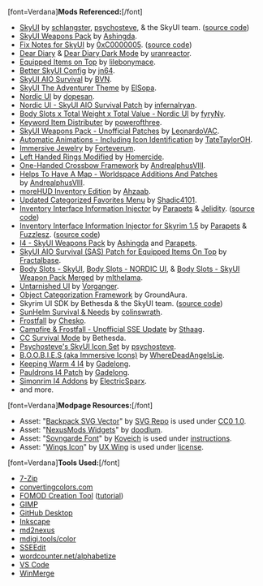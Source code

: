 \[font=Verdana\]**Mods Referenced:**\[/font\]

- [SkyUI](https://www.nexusmods.com/skyrimspecialedition/mods/12604) by [schlangster](https://www.nexusmods.com/users/28794), [psychosteve](https://www.nexusmods.com/users/37741), & the SkyUI team. ([source code](https://github.com/schlangster/skyui))
- [SkyUI Weapons Pack](https://www.nexusmods.com/skyrimspecialedition/mods/37231) by [Ashingda](https://www.nexusmods.com/users/10236085).
- [Fix Notes for SkyUI](https://www.nexusmods.com/skyrimspecialedition/mods/32561) by [0xC0000005](https://www.nexusmods.com/users/9645369). ([source code](https://www.nexusmods.com/skyrimspecialedition/mods/32561?tab=files))
- [Dear Diary](https://www.nexusmods.com/skyrimspecialedition/mods/23010) & [Dear Diary Dark Mode](https://www.nexusmods.com/skyrimspecialedition/mods/60837) by [uranreactor](https://www.nexusmods.com/users/1863120).
- [Equipped Items on Top](https://www.nexusmods.com/skyrimspecialedition/mods/32711) by [lilebonymace](https://www.nexusmods.com/users/59086436).
- [Better SkyUI Config](https://www.nexusmods.com/skyrimspecialedition/mods/49095) by [jn64](https://www.nexusmods.com/users/111923278).
- [SkyUI AIO Survival](https://www.nexusmods.com/skyrimspecialedition/mods/17601) by [BVN](https://www.nexusmods.com/users/5947991).
- [SkyUI The Adventurer Theme](https://www.nexusmods.com/skyrimspecialedition/mods/35568) by [ElSopa](https://www.nexusmods.com/users/6960827).
- [Nordic UI](https://www.nexusmods.com/skyrimspecialedition/mods/49881) by [dopesan](https://www.nexusmods.com/users/27579385).
- [Nordic UI - SkyUI AIO Survival Patch](https://www.nexusmods.com/skyrimspecialedition/mods/63879) by [infernalryan](https://www.nexusmods.com/users/14083160).
- [Body Slots x Total Weight x Total Value - Nordic UI](https://www.nexusmods.com/skyrimspecialedition/mods/68423) by [fyryNy](https://www.nexusmods.com/users/6714743).
- [Keyword Item Distributer](https://www.nexusmods.com/skyrimspecialedition/mods/55728) by [powerofthree](https://www.nexusmods.com/users/2148728).
- [SkyUI Weapons Pack - Unofficial Patches](https://www.nexusmods.com/skyrimspecialedition/mods/45544) by [LeonardoVAC](https://www.nexusmods.com/users/25225299).
- [Automatic Animations - Including Icon Identification](https://www.nexusmods.com/skyrimspecialedition/mods/59484) by [TateTaylorOH](https://www.nexusmods.com/users/61720101).
- [Immersive Jewelry](https://www.nexusmods.com/skyrimspecialedition/mods/5336) by [Forteverum](https://www.nexusmods.com/users/758255).
- [Left Handed Rings Modified](https://www.nexusmods.com/skyrimspecialedition/mods/3240) by [Homercide](https://www.nexusmods.com/users/5270870).
- [One-Handed Crossbow Framework](https://www.nexusmods.com/skyrimspecialedition/mods/74054) by [AndrealphusVIII](https://www.nexusmods.com/users/5646623).
- [Helps To Have A Map - Worldspace Additions And Patches](https://www.nexusmods.com/skyrimspecialedition/mods/37239) by [AndrealphusVIII](https://www.nexusmods.com/users/5646623).
- [moreHUD Inventory Edition](https://www.nexusmods.com/skyrimspecialedition/mods/18619) by [Ahzaab](https://www.nexusmods.com/users/368196).
- [Updated Categorized Favorites Menu](https://www.nexusmods.com/skyrimspecialedition/mods/16416) by [Shadic4101](https://www.nexusmods.com/users/16885409).
- [Inventory Interface Information Injector](https://www.nexusmods.com/skyrimspecialedition/mods/85702) by [Parapets](https://www.nexusmods.com/users/39501725) & [Jelidity](https://www.nexusmods.com/users/4569617). ([source code](https://github.com/Exit-9B/InventoryInjector))
- [Inventory Interface Information Injector for Skyrim 1.5](https://www.nexusmods.com/skyrimspecialedition/mods/87002) by [Parapets](https://www.nexusmods.com/users/39501725) & [Fuzzlesz](https://www.nexusmods.com/users/16623). ([source code](https://github.com/Fuzzlesz/InventoryInjector-SE))
- [I4 - SkyUI Weapons Pack](https://www.nexusmods.com/skyrimspecialedition/mods/85703) by [Ashingda](https://www.nexusmods.com/users/10236085) and [Parapets](https://www.nexusmods.com/users/39501725).
- [SkyUI AIO Survival (SAS) Patch for Equipped Items On Top](https://www.nexusmods.com/skyrimspecialedition/mods/52948) by [Fractalbase](https://www.nexusmods.com/users/6815679).
- [Body Slots - SkyUI](https://www.nexusmods.com/skyrimspecialedition/mods/49608), [Body Slots - NORDIC UI](https://www.nexusmods.com/skyrimspecialedition/mods/58803), & [Body Slots - SkyUI Weapon Pack Merged](https://www.nexusmods.com/skyrimspecialedition/mods/58835?tab=description) by [mlthelama](https://www.nexusmods.com/users/5190780).
- [Untarnished UI](https://www.nexusmods.com/skyrimspecialedition/mods/75188) by [Vorganger](https://www.nexusmods.com/users/70680968).
- [Object Categorization Framework](https://www.nexusmods.com/skyrimspecialedition/mods/81469) by GroundAura.
- Skyrim UI SDK by Bethesda & the SkyUI team. ([source code](https://github.com/Mardoxx/skyrimui))
- [SunHelm Survival & Needs](https://www.nexusmods.com/skyrimspecialedition/mods/39414) by [colinswrath](https://www.nexusmods.com/users/6850662).
- [Frostfall](https://www.nexusmods.com/skyrimspecialedition/mods/671) by [Chesko](https://www.nexusmods.com/users/187943).
- [Campfire & Frostfall - Unofficial SSE Update](https://www.nexusmods.com/skyrimspecialedition/mods/17925) by [Sthaag](https://www.nexusmods.com/users/4064736).
- [CC Survival Mode](https://en.uesp.net/wiki/Skyrim:Survival_Mode) by Bethesda.
- [Psychosteve's SkyUI Icon Set](https://www.nexusmods.com/skyrim/mods/11010) by [psychosteve](https://www.nexusmods.com/users/37741).
- [B.O.O.B.I.E.S (aka Immersive Icons)](https://www.nexusmods.com/skyrimspecialedition/mods/89241) by [WhereDeadAngelsLie](https://www.nexusmods.com/users/9170915).
- [Keeping Warm 4 I4](https://www.nexusmods.com/skyrimspecialedition/mods/86377) by [Gadelong](https://www.nexusmods.com/users/43232247).
- [Pauldrons I4 Patch](https://www.nexusmods.com/skyrimspecialedition/mods/86301) by [Gadelong](https://www.nexusmods.com/users/43232247).
- [Simonrim I4 Addons](https://www.nexusmods.com/skyrimspecialedition/mods/87608) by [ElectricSparx](https://www.nexusmods.com/users/32960085).
- and more.

\[font=Verdana\]**Modpage Resources:**\[/font\]

- Asset: "[Backpack SVG Vector](https://www.svgrepo.com/svg/118604/backpack)" by [SVG Repo](https://www.svgrepo.com/) is used under [CC0 1.0](https://creativecommons.org/publicdomain/zero/1.0/).
- Asset: "[NexusMods Widgets](https://github.com/doodlum/nexusmods-widgets)" by [doodlum](https://www.nexusmods.com/users/28038035).
- Asset: "[Sovngarde Font](https://www.nexusmods.com/skyrimspecialedition/mods/386)" by [Koveich](https://www.nexusmods.com/users/34763925) is used under [instructions](https://www.nexusmods.com/skyrimspecialedition/mods/386?tab=posts).
- Asset: "[Wings Icon](https://uxwing.com/wings-icon/)" by [UX Wing](https://uxwing.com/) is used under [license](https://uxwing.com/license/).

\[font=Verdana\]**Tools Used:**\[/font\]

- [7-Zip](https://www.7-zip.org/)
- [convertingcolors.com](https://convertingcolors.com/)
- [FOMOD Creation Tool](https://www.nexusmods.com/fallout4/mods/6821) ([tutorial](https://youtu.be/rr79YmimJW0))
- [GIMP](https://www.gimp.org)
- [GitHub Desktop](https://desktop.github.com)
- [Inkscape](https://inkscape.org)
- [md2nexus](https://www.nexusmods.com/skyrimspecialedition/mods/100441)
- [mdigi.tools/color](https://mdigi.tools/color/)
- [SSEEdit](https://www.nexusmods.com/skyrimspecialedition/mods/164)
- [wordcounter.net/alphabetize](https://wordcounter.net/alphabetize)
- [VS Code](https://code.visualstudio.com/)
- [WinMerge](https://winmerge.org/?lang=en)
